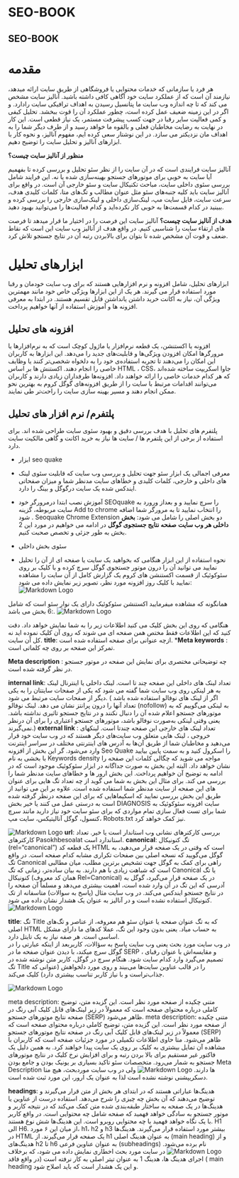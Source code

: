 # SEO-BOOK
## SEO-BOOK
# مقدمه

هر فرد یا سازمانی که خدمات محتوایی یا فروشگاهی از طریق سایت ارائه میدهد، نیازمند آن است که از عملکرد سایت خود آگاهی کافی داشته باشید.
آنالیز سایت مشخص می کند که تا چه اندازه وب سایت ما پتانسیل رسیدن به اهداف ترافیکی سایت رادارد. و اگر در این زمینه ضعیف عمل کرده است، چطور عملکرد آن را قوت ببخشد.
تحلیل کیفی و کمی  فعالیت سایر رقبا در جهت کسب پیشرفت مستمر، یک نیاز قطعی است. این کار در نهایت به رضایت مخاطبان فعلی و بالقوه ما خواهد رسید و از طرف دیگر شما را به اهداف مان نزدیکتر می سازد. 
در این نوشتار سعی کرده ایم، مفهوم آنالیز، و نحوه کار با ابزارهای آنالیز و تحلیل سایت را توضیح دهیم. 

**منظور از آنالیز سایت چیست؟**

آنالیز سایت فرایندی است که در آن سایت را از نظر سئو تحلیل و بررسی کرده تا بفهمیم آیا سایت به خوبی برای موتورهای جستجو بهینه‌سازی شده یا نه. این فرایند شامل بررسی سئوی داخلی سایت، مباحث تکنیکال سایت و سئو خارجی آن است. در واقع برای آنالیز سایت باید کلیه جنبه‌های سئو مثل عنوان مطالب و تگ‌های متا، کلمات کلیدی هدف، سرعت سایت، فایل سایت مپ، لینک‌سازی داخلی و لینک‌سازی خارجی را بررسی کرده و ببینید در کدام قسمت‌ها به خوبی کار نکرده‌اید و کدام فعالیت‌ها را می‌توانید بهبود دهید.

**هدف از آنالیز سایت چیست؟**
آنالیز سایت این فرصت را در اختیار  ما قرار میدهد تا فرصت های ارتقاء سایت را شناسیی کنیم. در واقع هدف از آنالیز وب سایت این است که نقاط ضعف و قوت آن مشخص شده تا بتوان برای بالابردن رتبه آن در نتایج جستجو تلاش کرد.

# ابزارهای تحلیل
ابزارهای تحلیل، شامل افزونه و نرم افزارهایی هستند که برای وب سایت خودمان و رقبا مورد استفاده قرار می گیرند. هر یک از این ابزارها ویژگی خاص خود مانند مهمترین ویژگی آن، نیاز به اکانت خرید داشتن یانداشتن قابل تقسیم هستند.
در ابتدا به معرفی افزونه ها و آموزش استفاده از آنها خواهیم پرداخت.

## افزونه های تحلیل
افزونه یا اکستنشن، یک قطعه نرم‌افزار یا ماژول کوچک است که به نرم‌افزارها یا مرورگرها امکان افزودن ویژگی‌ها و قابلیت‌های جدید را می‌دهد. این ابزارها به کاربران این امکان را می‌دهند تا تجربه استفاده‌ی خود را به دلخواه شخصی‌تر کنند یا وظایف خاصی را انجام دهند. اکستنش ها بر اساس HTML ، CSS، جاوا اسکریپت ساخته شده‌اند که هر کدام خدمات خاصی را ارائه خواهند داد.
افزونه‌ها طرفداران زیادی دارند و کاربران می‌توانند اقدامات مرتبط با سایت را از طریق افزونه‌های گوگل کروم به بهترین نحو ممکن انجام دهند و مسیر بهینه سازی سایت را راحت‌تر طی نمایند.

## پلتفرم/ نرم افزار های تحلیل 
پلتفرم های تحلیل با هدف بررسی دقیق و بهبود سئوی سایت طراحی شده اند. برای استفاده از برخی از این پلتفرم ها / سایت ها نیاز به خرید اکانت و گاهی مالکیت سایت دارد.

-  ابزار seo quake
  -  معرفی اجمالی 
یک ابزار سئو جهت تحلیل و بررسی وب سایت که قابلیت  سئوی لینک های داخلی و خارجی، کلمات کلیدی و 
خطاهای سایت مدنظر شما و میزان صفحاتی ایندکس شده یک سایت درگوگل و بینگ را دارد.
 
  - آموزش نصب 
  ابتدا درمرورگر خود SEOquake  را سرچ نمایید و و بعداز ورورد به سایت مربوطه، گزینه Add to chrome را انتخاب نمایید تا به مرورگر شما اضافه شود .
Seoquake Chrome Extension دو بخش اصلی را شامل می شود:
**بخش داخلی هر وب سایت**
**صفحه نتایج جستجوی گوگل**
در ادامه می خواهیم در مورد این 2 بخش به طور جزئی و تخصص صحبت کنیم.

- سئوی بخش داخلی 
 - نحوه استفاده از این ابزار 
 هنگامی که بخواهید یک سایت یا صفحه ای از آن را تحلیل نمایید می توانید آن را درون موتور جستجوی گوگل سرچ کرده و با کلیک بر روی سئوکوئیک از قسمت اکستنشن های کروم یک گزارش کامل از آن سایت را مشاهده نمایید
 با کلیک روز افزونه مورد نظر، تصویر زیر نمایش داده می شود:
![Markdown Logo](img/1.jpg)

 همانگونه که مشاهده میفرمایید اکستنشن سئوکوئیک دارای یک نوار سئو است که شامل 6 بخش می باشد:.
 ![Markdown Logo](img/2.jpg)

 هنگامی که روی این بخش کلیک می کنید اطلاعات زیر را به شما نمایش خواهد داد. دقت کنید که این اطلاعات فقط مختص همن صفحه ای می شوند که روی آن کلیک نموده اید نه کل آن سایت.
**title**: ازچه عنوانی برای صفحه استفاده شده است.
***Meta keywords** : تمرکز این صفحه بر روی چه کلماتی است.

**Meta description** : چه توضیحاتی مختصری برای نمایش این صفحه در موتور جستجو در نظر گرفته شده است.

**internal link**: تعداد لینک های داخلی این صفحه چند تا است. لینک داخلی یا اینترنال لینک به هر لینکی روی وب سایت شما گفته می شود که یکی از صفحات سایتتان را به یکی دیگر از صفحات سایت مرتبط می شود. ( اگر از لینک های نوفالو استفاده شده باشد تعداد آنها را درون پرانتز نشان می دهد. لینک نوفالو (nofollow) به لینکی می‌گوییم که به موتورهای جستجو اعلام شده آن را دنبال نکنند و در نتایج جستجو تاثیری نداشته باشد. یعنی وقتی لینکی به‌صورت نوفالو باشد، موتورهای جستجو اعتباری را برای آن درنظر نمی‌گیرند.)
**external link** : تعداد لینک های خارجی این صفحه چندتا است. لینکهای خروجی ، لینک ‌هایی متعلق وب‌ سایت‌های دیگر هستند که در وب ‌سایت خود قرار می‌دهید و مخاطبان شما از طریق آن‌ها به آدرس ‌های اینترنتی مختلف در سراسر اینترنت وارد می‌شود.
گر این بخش از افزونه Seo Quake را اسکرول کنید و به سمت پایین بیایید با بخشی به نام Keywords density مواجه می شوید که چگالی کلمات این صفحه را نشان خواهد داد. البته این بخش به صورت جداگانه در ابزار سئوکوئیک موجود است که در ادامه به توضیح آن خواهیم پرداخت.
این بخش ارور ها و خطاهای سایت مدنظر شما را بررسی می کند. برای مثال این بخش به شما می گوید از چه تعداد تگ هایی برای عنوان های این صفحه از سایت مدنظر شما استفاده شده است. علاوه بر این می توانید از طریق این بخش بررسی نمایید که اسکیماهایی که برای این صفحه درنظر گرفته شده است به درستی عمل می کنند یا خیر
بخش DIAGNOSIS سایت افزونه سئوکوئیک به شما برای تست فعال سازی تمام مواردی که برای سئو سایت خود نیاز دارید مانند سرچ کنسول، گوگل آنالیتیکس، سایت مپ، Robots.txt نیز کمک خواهد کرد.

![Markdown Logo](img/4.jpg)
**url**: بررسی کارکترهای نشانی وب استاندار است یا خیر. تعداد کارکترهای Pasokhbesoalat  استاندارد است. 
**canonical**: تگ کنونیکال (rel=“canonical”) یک قطعه کد HTML است که وقتی در یک صفحه قرار می‌دهید، به گوگل می‌گویید که نسخه اصلی بین صفحات تکراری مشابه کدام صفحه است. 
در واقع تگ Canonical راهی برای کمک به گوگل جهت تشخیص برترین مطلب، میان مطالبی است که شباهت زیادی با هم دارند. به بیان ساده‌تر، زمانی که تگ Canonical یا تگ کنونیکال (همان کد معروف Rel=Canonical) در یک صفحه قرار می‌گیرد، گوگل به آدرسی که این تگ در آن وارد شده است، اهمیت بیشتری می‌دهد و مسلماً آن صفحه را در نتایج جستجو ایندکس می‌کند. 
در وب سایت مثال (پاسخ به سوالات) متاسفانه از تک کنونیکال استفاده نشده است و در آنالیز به عنوان یک هشدار نشان داده می شود.
 ![Markdown Logo](img/5.jpg)
 
 **title**:
 تگ Title که به تگ عنوان صفحه یا عنوان سئو هم معروفه، از عناصر و تگ‌های اصلی HTML به حساب میاد. یعنی بدون وجود این تگ، عملا کدهای ما دارای مشکل اساسی است. هر صفه نیاز به یک تایتل دارد.  
در وب سایت مورد بحث یعنی وب سایت پاسخ به سؤالات، کاربربعد از اینکه عبارتی را در  گوگل سرچ میکند، با دیدن عنوان صفحه ما در SERP و مقایسه‌اش با عنوان رقبای ، تصمیم می‌گیرد  وارد کدام سایت شود.  هنگام سرچ در گوگل، کاربر متن نوشته شده در تگ Title را در قالب عناوین سایت‌ها می‌بیند و روی مورد دلخواهش (عنوانی که جذاب‌تراست و با نیاز کاربر تناسب بیشتری دارد) کلیک می‌کند.

![Markdown Logo](img/7.jpg)

meta description: متنی چکیده‌‌ از صفحه مورد نظر است. این گزیده متن، توضیح کاملی درباره محتوای صفحه است که معمولاً در زیر لینک‌های قابل کلیک آبی رنگ در صفحه نتایج موتورهای جستجو (SERP) ظاهر می‌شود.
meta description: متنی چکیده‌‌ از صفحه مورد نظر است. این گزیده متن، توضیح کاملی درباره محتوای صفحه است که معمولاً در زیر لینک‌های قابل کلیک آبی رنگ در صفحه نتایج موتورهای جستجو (SERP) ظاهر می‌شود.
متا حاوی اطلاعات تکمیلی در مورد جزئیات صفحه است که کاربران با مشاهده آن تمایل بیشتری به کلیک بر روی یک سایت پیدا خواهند کرد. به همبن دلیل یک فاکتور غیر مستقیم برای بالا بردن رتبه و برای افزایش نرخ کلیک در نتایج موتورهای جستجو به شمار می‌‌‌رود. متخصصات سئو تاکید بسیاری بر یونیک بودن و جامع بودن Meta Description ها دارند.
![Markdown Logo](img/8.jpg)
ولی در وب سایت موردبحث، هیچ متا دسکریپشنی نوشته نشده است لذا به عنوان یک ارور، این مورد ثبت شده است. 

**headings**:
هدینگ‌ها عباراتی هستند که در ابتدای هر بخش از متن قرار می‌گیرند و توضیح می‌دهند که آن بخش چه چیزی را شرح می‌دهد. استفاده درست از عناوین یا هدینگ‌ها در یک صفحه به ساختار طبقه‌بندی شده‌ متن کمک می‌کند که در نتیجه کاربر و موتور جستجو به سادگی خواهد فهمید که صفحه شامل چه محتوایی است. در واقع کاربر با یک نگاه خواهد فهمید با چه محتوایی روبرو است.
این هدینگ‌ها شش نوع هستند. H1 الی H6. از میان این ۶ مورد، h1، h2 و h3 بیشتر مورد استفاده قرار می‌گیرند. هدینگ‌ها در HTML یک صفحه قرار می‌گیرند.
از h1 به عنوان هدینگ اصلی (main heading) و از هدینگ‌های h2 تا h6 به عنوان عناوین فرعی (subheadings) نام برده می‌شود.
![Markdown Logo](img/9.jpg)
در سایت مورد بحث اخطاری نمایش داده می شود، که برخلاف اجرای هدینگ ها، هدینگ 1 به عنوان تیتر اصلی به کار نرفته است (در واقع فاقد ( main heading و این یک هشدار است که باید اصلاح شود. 
